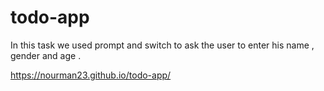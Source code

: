 # todo-app

In this task we used prompt and switch to ask the user to enter his name , gender and age .

https://nourman23.github.io/todo-app/
